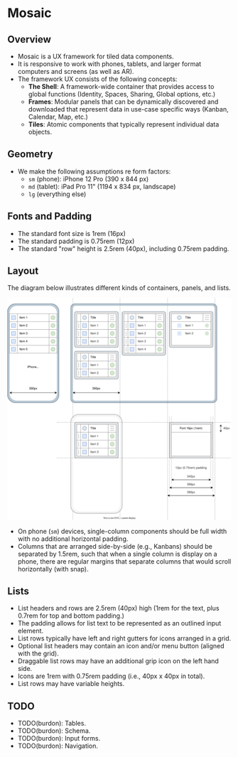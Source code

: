# Mosaic

## Overview

- Mosaic is a UX framework for tiled data components.
- It is responsive to work with phones, tablets, and larger format computers and screens (as well as AR).
- The framework UX consists of the following concepts:
  - **The Shell**: A framework-wide container that provides access to global functions (Identity, Spaces, Sharing, Global options, etc.)
  - **Frames**: Modular panels that can be dynamically discovered and downloaded that represent data in use-case specific ways (Kanban, Calendar, Map, etc.)
  - **Tiles**: Atomic components that typically represent individual data objects.


## Geometry

- We make the following assumptions re form factors:
  - `sm` (phone): iPhone 12 Pro (390 x 844 px)
  - `md` (tablet): iPad Pro 11" (1194 x 834 px, landscape)
  - `lg` (everything else)


## Fonts and Padding

- The standard font size is 1rem (16px)
- The standard padding is 0.75rem (12px)
- The standard "row" height is 2.5rem (40px), including 0.75rem padding.


## Layout

The diagram below illustrates different kinds of containers, panels, and lists.

![UX](./ux.drawio.svg)

- On phone (`sm`) devices, single-column components should be full width with no additional horizontal padding.
- Columns that are arranged side-by-side (e.g., Kanbans) should be separated by 1.5rem, such that when a single column is display on a phone, 
  there are regular margins that separate columns that would scroll horizontally (with snap).


## Lists

- List headers and rows are 2.5rem (40px) high (1rem for the text, plus 0.7rem for top and bottom padding.)
- The padding allows for list text to be represented as an outlined input element.
- List rows typically have left and right gutters for icons arranged in a grid.
- Optional list headers may contain an icon and/or menu button (aligned with the grid).
- Draggable list rows may have an additional grip icon on the left hand side.
- Icons are 1rem with 0.75rem padding (i.e., 40px x 40px in total).
- List rows may have variable heights.


## TODO

- TODO(burdon): Tables.
- TODO(burdon): Schema.
- TODO(burdon): Input forms.
- TODO(burdon): Navigation.


